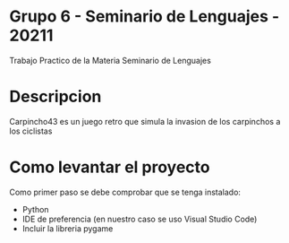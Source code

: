 # Grupo 6 - Seminario de Lenguajes - 20211
Trabajo Practico de la Materia Seminario de Lenguajes

# Descripcion
Carpincho43 es un juego retro que simula la invasion de los carpinchos a los ciclistas

# Como levantar el proyecto
Como primer paso se debe comprobar que se tenga instalado:
- Python
- IDE de preferencia (en nuestro caso se uso Visual Studio Code)
- Incluir la libreria pygame





